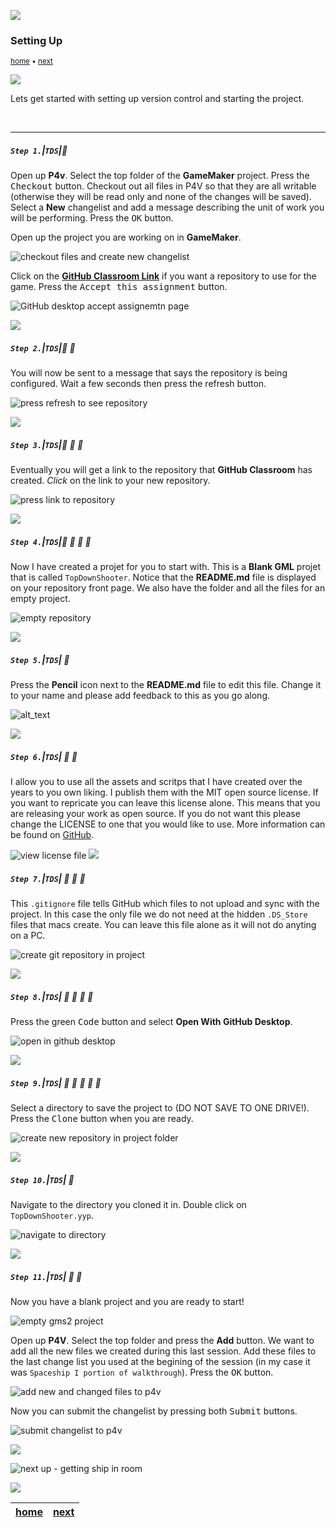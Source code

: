 ![](../images/line3.png)

### Setting Up

<sub>[home](../README.md#user-content-gms2-top-down-shooter) • [next](../ship-room/README.md#user-content-getting-ship-in-room)</sub>

![](../images/line3.png)

Lets get started with setting up version control and starting the project.

<br>

---


##### `Step 1.`\|`TDS`|:small_blue_diamond:

Open up **P4v**.  Select the top folder of the **GameMaker** project. Press the <kbd>Checkout</kbd> button.  Checkout out all files in P4V so that they are all writable (otherwise they will be read only and none of the changes will be saved). Select a **New** changelist and add a message describing the unit of work you will be performing. Press the <kbd>OK</kbd> button.

Open up the project you are working on in **GameMaker**. 

![checkout files and create new changelist](images/checkoutFiles.png)


Click on the **[GitHub Classroom Link](https://classroom.github.com/a/zDQ4NVnj)** if you want a repository to use for the game. Press the <kbd>Accept this assignment</kbd> button. 

![GitHub desktop accept assignemtn page](images/AcceptAssignment.png)

![](../images/line2.png)

##### `Step 2.`\|`TDS`|:small_blue_diamond: :small_blue_diamond: 

You will now be sent to a message that says the repository is being configured.  Wait a few seconds then press the refresh button.

![press refresh to see repository](images/refreshForLink.png)

![](../images/line2.png)

##### `Step 3.`\|`TDS`|:small_blue_diamond: :small_blue_diamond: :small_blue_diamond:

Eventually you will get a link to the repository that **GitHub Classroom** has created.  *Click* on the link to your new repository.

![press link to repository](images/linkToRepository.png)

![](../images/line2.png)

##### `Step 4.`\|`TDS`|:small_blue_diamond: :small_blue_diamond: :small_blue_diamond: :small_blue_diamond:

Now I have created a projet for you to start with.  This is a **Blank GML** projet that is called `TopDownShooter`.  Notice that the **README.md** file is displayed on your repository front page.  We also have the folder and all the files for an empty project.

![empty repository](images/blankRepo.png)


![](../images/line2.png)

##### `Step 5.`\|`TDS`| :small_orange_diamond:

Press the **Pencil** icon next to the **README.md** file to edit this file.  Change it to your name and please add feedback to this as you go along.

![alt_text](images/editReadme.png)

![](../images/line2.png)

##### `Step 6.`\|`TDS`| :small_orange_diamond: :small_blue_diamond:

I allow you to use all the assets and scritps that I have created over the years to you own liking.  I publish them with the MIT open source license.  If you want to repricate you can leave this license alone.  This means that you are releasing your work as open source.  If you do not want this please change the LICENSE to one that you would like to use. More information can be found on [GitHub](https://docs.github.com/en/repositories/managing-your-repositorys-settings-and-features/customizing-your-repository/licensing-a-repository).

![view license file](images/LICENSE.png)
![](../images/line2.png)

##### `Step 7.`\|`TDS`| :small_orange_diamond: :small_blue_diamond: :small_blue_diamond:

This `.gitignore` file tells GitHub which files to not upload and sync with the project.  In this case the only file we do not need at the hidden `.DS_Store` files that macs create.  You can leave this file alone as it will not do anyting on a PC.

![create git repository in project](images/gitignore.png)

![](../images/line2.png)

##### `Step 8.`\|`TDS`| :small_orange_diamond: :small_blue_diamond: :small_blue_diamond: :small_blue_diamond:

Press the green <kbd>Code</kbd> button and select **Open With GitHub Desktop**.

![open in github desktop](images/openInDesktop.png)

![](../images/line2.png)

##### `Step 9.`\|`TDS`| :small_orange_diamond: :small_blue_diamond: :small_blue_diamond: :small_blue_diamond: :small_blue_diamond:

Select a directory to save the project to (DO NOT SAVE TO ONE DRIVE!). Press the <kbd>Clone</kbd> button when you are ready.

![create new repository in project folder](images/pickDirectoryClone.png)

![](../images/line2.png)

##### `Step 10.`\|`TDS`| :large_blue_diamond:

Navigate to the directory you cloned it in.  Double click on `TopDownShooter.yyp`.

![navigate to directory](images/navigateToDirectory.png)


![](../images/line2.png)

##### `Step 11.`\|`TDS`| :large_blue_diamond: :small_blue_diamond:

Now you have a blank project and you are ready to start!

![empty gms2 project](images/blackProject.png)

Open up **P4V**.  Select the top folder and press the **Add** button.  We want to add all the new files we created during this last session.  Add these files to the last change list you used at the begining of the session (in my case it was `Spaceship I portion of walkthrough`). Press the <kbd>OK</kbd> button.

![add new and changed files to p4v](images/add.png)

Now you can submit the changelist by pressing both <kbd>Submit</kbd> buttons.

![submit changelist to p4v](images/submit.png)

![](../images/line.png)

<!-- <img src="https://via.placeholder.com/1000x100/45D7CA/000000/?text=Next Up - Getting Ship in Room"> -->
![next up - getting ship in room](images/banner.png)

![](../images/line.png)

| [home](../README.md#user-content-gms2-ue4-space-rocks) | [next](../ship-room/README.md#user-content-gms2-top-down-shooter)|
|---|---|
